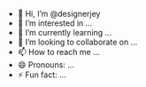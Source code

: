 - 👋 Hi, I’m @designerjey
- 👀 I’m interested in ...
- 🌱 I’m currently learning ...
- 💞️ I’m looking to collaborate on ...
- 📫 How to reach me ...
- 😄 Pronouns: ...
- ⚡ Fun fact: ...

<!---
designerjey/designerjey is a ✨ special ✨ repository because its `README.md` (this file) appears on your GitHub profile.
You can click the Preview link to take a look at your changes.
--->